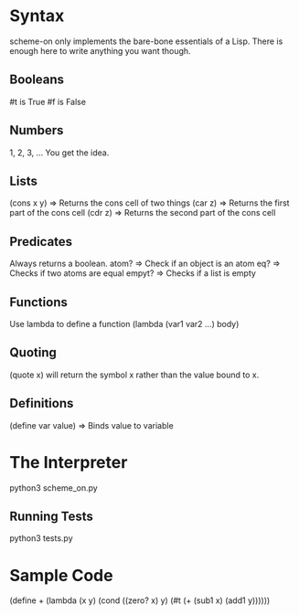 Syntax
======
scheme-on only implements the bare-bone essentials of a Lisp. 
There is enough here to write anything you want though.

Booleans
--------
#t is True
#f is False

Numbers
-------
1, 2, 3, ... You get the idea.

Lists
-----
(cons x y) => Returns the cons cell of two things
(car z) => Returns the first part of the cons cell
(cdr z) => Returns the second part of the cons cell

Predicates
----------
Always returns a boolean.
atom? => Check if an object is an atom
eq? => Checks if two atoms are equal
empyt? => Checks if a list is empty

Functions
---------
Use lambda to define a function
(lambda (var1 var2 ...) body)

Quoting
-------
(quote x) will return the symbol x rather than the value bound to x.

Definitions
-----------
(define var value) => Binds value to variable


The Interpreter
===============
python3 scheme_on.py

Running Tests
-------------
python3 tests.py


Sample Code
================
(define + (lambda (x y) 
    (cond ((zero? x) y)
          (#t (+ (sub1 x) (add1 y))))))
